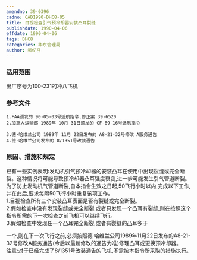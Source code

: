 ```yaml
---
amendno: 39-0396  
cadno: CAD1990-DHC8-05  
title: 目视检查引气预冷却器安装凸耳裂缝  
publishdate: 1990-04-06  
effdate: 1990-04-06  
tags: DHC8  
categories: 华东管理局  
author: 邬纪召  
---
```

  
### 适用范围  
出厂序号为100-231的冲八飞机  
  
<!--more-->  
### 参考文件  
    1.FAA颁发的 90-05-03号适航指令,修正案 39-6520  
    2.加拿大运输部 1989年 10月 31日颁发的 CF-89-16号适航指令  
  
    3.德·哈维兰公司 1989年 11月 22日发布的 A8-21-32号修改 A服务通告  
    4.德·哈维兰公司发布的 8/1351号改装通告  
  
### 原因、措施和规定  
已有一些实例表明:发动机引气预冷却器的安装凸耳在使用中出现裂缝或完全断裂。这种情况将可能导致预冷却器凸耳强度衰变,进一步可能发生引气管道断裂。  
    为了防止发动机气管道断裂,自本指令生效之日起,50飞行小时以内,完成以下工作,并在此后,要求每隔50飞行小时重复该项工作。  
    1.目视检查所有三个安装凸耳表面是否有裂缝或完全断裂。  
    2.假如检查中没有发现裂缝或完全断裂,或者只发现一个凸耳有裂缝,则在按照这个指令所需的下一次检查之前飞机可以继续飞行。  
    3.假如检查中发现任一个凸耳完全断裂,或者有裂缝的凸耳多于  
  
一个,则在下一次飞行之前,必须按照德·哈维兰公司1989年11月22日发布的A8-21-32号修改A服务通告(今后以最新修改的通告为准)修理凸耳或更换预冷却器。  
    注意:对于已经完成了8/1351号改装通告的飞机,不需按本指令所采取的措施执行。  
